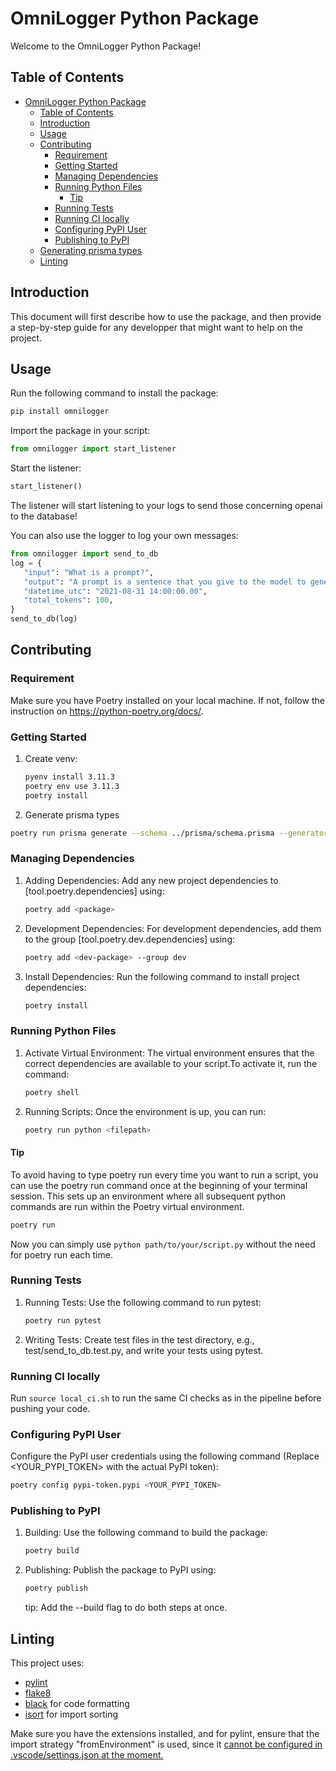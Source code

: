 # OmniLogger Python Package

Welcome to the OmniLogger Python Package!

## Table of Contents

- [OmniLogger Python Package](#omnilogger-python-package)
  - [Table of Contents](#table-of-contents)
  - [Introduction](#introduction)
  - [Usage](#usage)
  - [Contributing](#contributing)
    - [Requirement](#requirement)
    - [Getting Started](#getting-started)
    - [Managing Dependencies](#managing-dependencies)
    - [Running Python Files](#running-python-files)
      - [Tip](#tip)
    - [Running Tests](#running-tests)
    - [Running CI locally](#running-ci-locally)
    - [Configuring PyPI User](#configuring-pypi-user)
    - [Publishing to PyPI](#publishing-to-pypi)
  - [Generating prisma types](#generating-prisma-types)
  - [Linting](#linting)

## Introduction

This document will first describe how to use the package, and then provide a step-by-step guide for any developper that might want to help on the project.

## Usage

Run the following command to install the package:

```sh
pip install omnilogger
```

Import the package in your script:

```python
from omnilogger import start_listener
```

Start the listener:

```python
start_listener()
```

The listener will start listening to your logs to send those concerning openai to the database!

You can also use the logger to log your own messages:

```python
from omnilogger import send_to_db
log = {
   "input": "What is a prompt?",
   "output": "A prompt is a sentence that you give to the model to generate a text.",
   "datetime_utc": "2021-08-31 14:00:00.00",
   "total_tokens": 100,
}
send_to_db(log)
```

## Contributing

### Requirement

Make sure you have Poetry installed on your local machine. If not, follow the instruction on https://python-poetry.org/docs/.

### Getting Started

1. Create venv:

   ```sh
   pyenv install 3.11.3
   poetry env use 3.11.3
   poetry install
   ```

2. Generate prisma types

```sh
poetry run prisma generate --schema ../prisma/schema.prisma --generator client_py
```

### Managing Dependencies

1. Adding Dependencies: Add any new project dependencies to [tool.poetry.dependencies] using:
   ```sh
   poetry add <package>
   ```
2. Development Dependencies: For development dependencies, add them to the group [tool.poetry.dev.dependencies] using:

   ```sh
   poetry add <dev-package> --group dev
   ```

3. Install Dependencies: Run the following command to install project dependencies:
   ```sh
   poetry install
   ```

### Running Python Files

1. Activate Virtual Environment: The virtual environment ensures that the correct dependencies are available to your script.To activate it, run the command:

   ```sh
   poetry shell
   ```

2. Running Scripts: Once the environment is up, you can run:
   ```sh
   poetry run python <filepath>
   ```

#### Tip

To avoid having to type poetry run every time you want to run a script, you can use the poetry run command once at the beginning of your terminal session. This sets up an environment where all subsequent python commands are run within the Poetry virtual environment.

```sh
poetry run
```

Now you can simply use `python path/to/your/script.py` without the need for poetry run each time.

### Running Tests

1. Running Tests: Use the following command to run pytest:

   ```sh
   poetry run pytest
   ```

2. Writing Tests: Create test files in the test directory, e.g., test/send_to_db.test.py, and write your tests using pytest.

### Running CI locally

Run `source local_ci.sh` to run the same CI checks as in the pipeline before pushing your code.

### Configuring PyPI User

Configure the PyPI user credentials using the following command (Replace <YOUR_PYPI_TOKEN> with the actual PyPI token):

```sh
poetry config pypi-token.pypi <YOUR_PYPI_TOKEN>
```

### Publishing to PyPI

1. Building: Use the following command to build the package:

   ```sh
   poetry build
   ```

2. Publishing: Publish the package to PyPI using:
   ```sh
   poetry publish
   ```
   tip: Add the --build flag to do both steps at once.

## Linting

This project uses:

- [pylint](https://marketplace.visualstudio.com/items?itemName=ms-python.pylint)
- [flake8](https://marketplace.visualstudio.com/items?itemName=ms-python.flake8)
- [black](https://marketplace.visualstudio.com/items?itemName=ms-python.black-formatter) for code formatting
- [isort](https://marketplace.visualstudio.com/items?itemName=ms-python.isort) for import sorting

Make sure you have the extensions installed, and for pylint, ensure that the import strategy "fromEnvironment" is used, since it [cannot be configured in .vscode/settings.json at the moment.](https://github.com/microsoft/vscode-pylint/issues/377)
